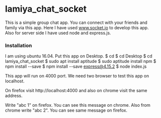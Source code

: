 # lamiya_chat_socket
This is a simple group chat app. You can connect with your friends and family via this app. Here I have used www.socket.io to develop this app. Also for server side I have used node and express.js.

### Installation

I am using ubuntu 16.04. Put this app on Desktop.
$ cd 
$ cd Desktop
$ cd lamiya_chat_socket
$ sudo apt install aptitude
$ sudo aptitude install npm
$ npm install --save
$ npm install --save express@4.15.2
$ node index.js

This app will run on 4000 port. We need two browser to test this app on localhost.

On firefox visit http://localhost:4000 and also on chrome visit the same address.

Write "abc 1" on firefox. You can see this message on chrome. Also from chrome write "abc 2". You can see same message on firefox.
